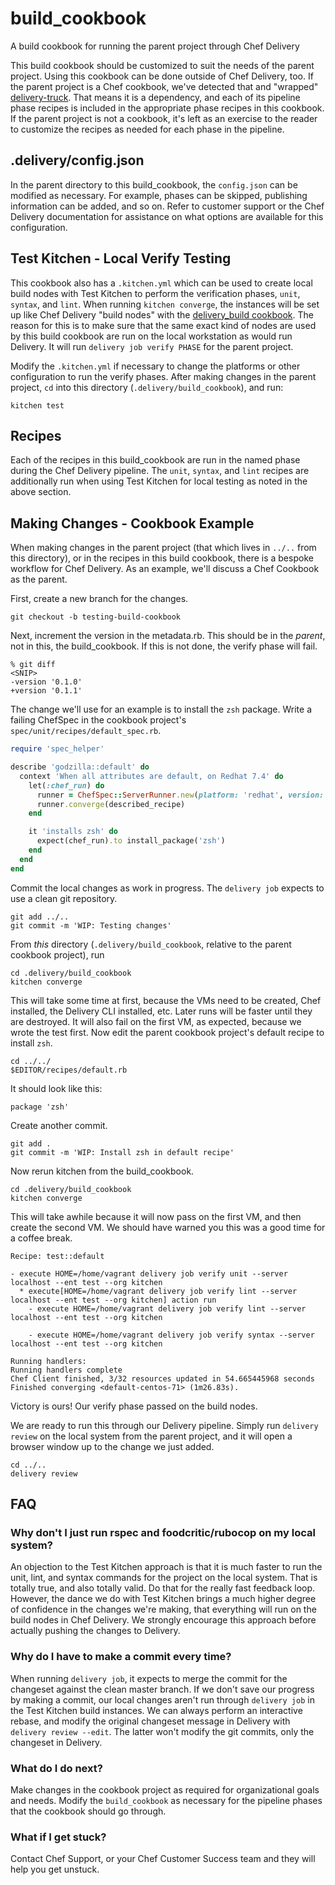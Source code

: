 # build_cookbook

A build cookbook for running the parent project through Chef Delivery

This build cookbook should be customized to suit the needs of the parent project. Using this cookbook can be done outside of Chef Delivery, too. If the parent project is a Chef cookbook, we've detected that and "wrapped" [delivery-truck](https://github.com/chef-cookbooks/delivery-truck). That means it is a dependency, and each of its pipeline phase recipes is included in the appropriate phase recipes in this cookbook. If the parent project is not a cookbook, it's left as an exercise to the reader to customize the recipes as needed for each phase in the pipeline.

## .delivery/config.json

In the parent directory to this build_cookbook, the `config.json` can be modified as necessary. For example, phases can be skipped, publishing information can be added, and so on. Refer to customer support or the Chef Delivery documentation for assistance on what options are available for this configuration.

## Test Kitchen - Local Verify Testing

This cookbook also has a `.kitchen.yml` which can be used to create local build nodes with Test Kitchen to perform the verification phases, `unit`, `syntax`, and `lint`. When running `kitchen converge`, the instances will be set up like Chef Delivery "build nodes" with the [delivery_build cookbook](https://github.com/chef-cookbooks/delivery_build). The reason for this is to make sure that the same exact kind of nodes are used by this build cookbook are run on the local workstation as would run Delivery. It will run `delivery job verify PHASE` for the parent project.

Modify the `.kitchen.yml` if necessary to change the platforms or other configuration to run the verify phases. After making changes in the parent project, `cd` into this directory (`.delivery/build_cookbook`), and run:

```
kitchen test
```

## Recipes

Each of the recipes in this build_cookbook are run in the named phase during the Chef Delivery pipeline. The `unit`, `syntax`, and `lint` recipes are additionally run when using Test Kitchen for local testing as noted in the above section.

## Making Changes - Cookbook Example

When making changes in the parent project (that which lives in `../..` from this directory), or in the recipes in this build cookbook, there is a bespoke workflow for Chef Delivery. As an example, we'll discuss a Chef Cookbook as the parent.

First, create a new branch for the changes.

```
git checkout -b testing-build-cookbook
```

Next, increment the version in the metadata.rb. This should be in the _parent_, not in this, the build_cookbook. If this is not done, the verify phase will fail.

```
% git diff
<SNIP>
-version '0.1.0'
+version '0.1.1'
```

The change we'll use for an example is to install the `zsh` package. Write a failing ChefSpec in the cookbook project's `spec/unit/recipes/default_spec.rb`.

```ruby
require 'spec_helper'

describe 'godzilla::default' do
  context 'When all attributes are default, on Redhat 7.4' do
    let(:chef_run) do
      runner = ChefSpec::ServerRunner.new(platform: 'redhat', version: '7.4')
      runner.converge(described_recipe)
    end

    it 'installs zsh' do
      expect(chef_run).to install_package('zsh')
    end
  end
end
```

Commit the local changes as work in progress. The `delivery job` expects to use a clean git repository.

```
git add ../..
git commit -m 'WIP: Testing changes'
```

From _this_ directory (`.delivery/build_cookbook`, relative to the parent cookbook project), run

```
cd .delivery/build_cookbook
kitchen converge
```

This will take some time at first, because the VMs need to be created, Chef installed, the Delivery CLI installed, etc. Later runs will be faster until they are destroyed. It will also fail on the first VM, as expected, because we wrote the test first. Now edit the parent cookbook project's default recipe to install `zsh`.

```
cd ../../
$EDITOR/recipes/default.rb
```

It should look like this:

```
package 'zsh'
```

Create another commit.

```
git add .
git commit -m 'WIP: Install zsh in default recipe'
```

Now rerun kitchen from the build_cookbook.

```
cd .delivery/build_cookbook
kitchen converge
```

This will take awhile because it will now pass on the first VM, and then create the second VM. We should have warned you this was a good time for a coffee break.

```
Recipe: test::default

- execute HOME=/home/vagrant delivery job verify unit --server localhost --ent test --org kitchen
  * execute[HOME=/home/vagrant delivery job verify lint --server localhost --ent test --org kitchen] action run
    - execute HOME=/home/vagrant delivery job verify lint --server localhost --ent test --org kitchen

    - execute HOME=/home/vagrant delivery job verify syntax --server localhost --ent test --org kitchen

Running handlers:
Running handlers complete
Chef Client finished, 3/32 resources updated in 54.665445968 seconds
Finished converging <default-centos-71> (1m26.83s).
```

Victory is ours! Our verify phase passed on the build nodes.

We are ready to run this through our Delivery pipeline. Simply run `delivery review` on the local system from the parent project, and it will open a browser window up to the change we just added.

```
cd ../..
delivery review
```

## FAQ

### Why don't I just run rspec and foodcritic/rubocop on my local system?

An objection to the Test Kitchen approach is that it is much faster to run the unit, lint, and syntax commands for the project on the local system. That is totally true, and also totally valid. Do that for the really fast feedback loop. However, the dance we do with Test Kitchen brings a much higher degree of confidence in the changes we're making, that everything will run on the build nodes in Chef Delivery. We strongly encourage this approach before actually pushing the changes to Delivery.

### Why do I have to make a commit every time?

When running `delivery job`, it expects to merge the commit for the changeset against the clean master branch. If we don't save our progress by making a commit, our local changes aren't run through `delivery job` in the Test Kitchen build instances. We can always perform an interactive rebase, and modify the original changeset message in Delivery with `delivery review --edit`. The latter won't modify the git commits, only the changeset in Delivery.

### What do I do next?

Make changes in the cookbook project as required for organizational goals and needs. Modify the `build_cookbook` as necessary for the pipeline phases that the cookbook should go through.

### What if I get stuck?

Contact Chef Support, or your Chef Customer Success team and they will help you get unstuck.
